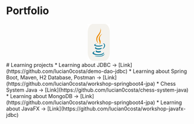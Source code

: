 # Portfolio

<div align="center">
  <img src="https://raw.githubusercontent.com/tandpfun/skill-icons/65dea6c4eaca7da319e552c09f4cf5a9a8dab2c8/icons/Java-Light.svg" height="100" width="60"/>
</div>
# Learning projects
* Learning about JDBC → [Link](https://github.com/lucian0costa/demo-dao-jdbc)
* Learning about Spring Boot, Maven, H2 Database, Postman → [Link](https://github.com/lucian0costa/workshop-springboot4-jpa)
* Chess System Java → [Link](https://github.com/lucian0costa/chess-system-java)
* Learning about MongoDB → [Link](https://github.com/lucian0costa/workshop-springboot4-jpa)
* Learning about JavaFX → [Link](https://github.com/lucian0costa/workshop-javafx-jdbc)
